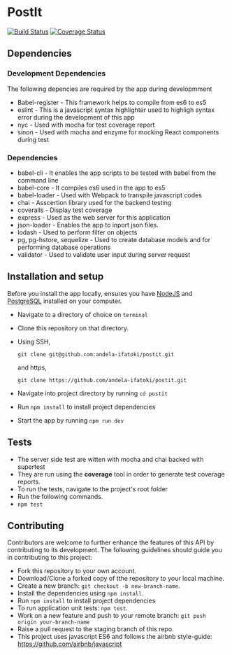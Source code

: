 # PostIt
[![Build Status](https://travis-ci.org/andela-ifatoki/postit.svg?branch=development)](https://travis-ci.org/andela-ifatoki/postit)
[![Coverage Status](https://coveralls.io/repos/github/andela-ifatoki/postit/badge.svg?branch=development)](https://coveralls.io/github/andela-ifatoki/postit?branch=development)

## Dependencies
### Development Dependencies
The following depencies are required by the app during developmment
- Babel-register - This framework helps to compile from es6 to es5
- eslint - This is a javascript syntax highlighter used to highligh syntax error during the development of this app
- nyc - Used with mocha for test coverage report
- sinon - Used with mocha and enzyme for mocking React components during test
### Dependencies
- babel-cli - It enables the app scripts to be tested with babel from the command line
- babel-core - It compiles es6 used in the app to es5
- babel-loader - Used with Webpack to transpile javascript codes
- chai - Asscertion library used for the backend testing
- coveralls - Display test coverage
- express - Used as the web server for this application
- json-loader - Enables the app to inport json files.
- lodash - Used to perform filter on objects
- pg, pg-hstore, sequelize - Used to create database models and for performing database operations
- validator - Used to validate user input during server request

## Installation and setup

Before you install the app locally, ensures you have [NodeJS](https://nodejs.org/en/#) and [PostgreSQL](https://www.postgresql.org/) installed on your computer.

- Navigate to a directory of choice on `terminal`

- Clone this repository on that directory.

- Using SSH, 

  `git clone git@github.com:andela-ifatoki/postit.git` 

  and https, 

  `git clone https://github.com/andela-ifatoki/postit.git`

- Navigate into project directory by running `cd postit`

- Run `npm install` to install project dependencies

- Start the app by running `npm run dev`

## Tests

- The server side test are witten with mocha and chai backed with supertest 
- They are run using the **coverage** tool in order to generate test coverage reports.
- To run the tests, navigate to the project's root folder
- Run the following commands.
- `npm test`

## Contributing

Contributors are welcome to further enhance the features of this API by contributing to its development. The following guidelines should guide you in contributing to this project:

- Fork this repository to your own account.
- Download/Clone a forked copy of tthe repository to your local machine.
- Create a new branch: `git checkout -b new-branch-name`.
- Install the dependencies using `npm install`.
- Run `npm install` to install project dependencies
- To run application unit tests: `npm test`.
- Work on a new feature and push to your remote branch: `git push origin your-branch-name`
- Raise a pull request to the staging branch of this repo.
- This project uses javascript ES6 and follows the airbnb style-guide: <https://github.com/airbnb/javascript>
